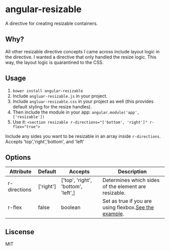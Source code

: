 # angular-resizable
A   directive for creating resizable containers.

## Why?
All other resizable directive concepts I came across include layout logic in the directive. I wanted a directive that only handled the resize logic. This way, the layout logic is quarantined to the CSS.

## Usage

1. `bower install angular-resizable`
2. Include `angluar-resizable.js` in your project.
3. Include `angluar-resizable.css` in your project as well (this provides default styling for the resize handles).
4. Then include the module in your app: `angular.module('app', ['resizable'])`
5. Use it: `<section resizable r-directions="['bottom', 'right']" r-flex="true">`

Include any sides you want to be resizable in an array inside `r-directions`. Accepts 'top','right','bottom', and 'left'

## Options

Attribute | Default | Accepts | Description
--- | --- | --- | ---
r-directions | ['right'] | ['top', 'right', 'bottom', 'left',] | Determines which sides of the element are resizable.
r-flex | false | boolean | Set as true if you are using flexbox.[See the example](http://codepen.io/Reklino/pen/raRaXq).

## Liscense

MIT